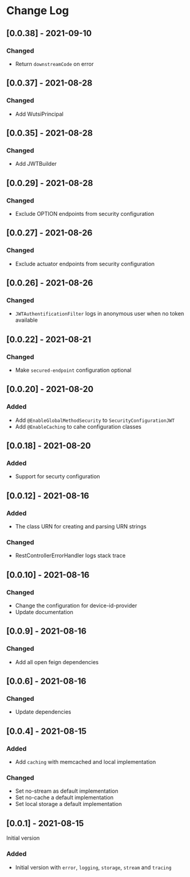 # Change Log

## [0.0.38] - 2021-09-10
### Changed
- Return `downstreamCode` on error

## [0.0.37] - 2021-08-28
### Changed
- Add WutsiPrincipal

## [0.0.35] - 2021-08-28
### Changed
- Add JWTBuilder

## [0.0.29] - 2021-08-28
### Changed
- Exclude OPTION endpoints from security configuration

## [0.0.27] - 2021-08-26
### Changed
- Exclude actuator endpoints from security configuration

## [0.0.26] - 2021-08-26
### Changed
- `JWTAuthentificationFilter` logs in anonymous user when no token available

## [0.0.22] - 2021-08-21
### Changed
- Make `secured-endpoint` configuration optional

## [0.0.20] - 2021-08-20
### Added
- Add `@EnableGlobalMethodSecurity` to `SecurityConfigurationJWT`
- Add `@EnableCaching` to cahe configuration classes

## [0.0.18] - 2021-08-20
### Added
- Support for securty configuration

## [0.0.12] - 2021-08-16
### Added
- The class URN for creating and parsing URN strings
### Changed
- RestControllerErrorHandler logs stack trace

## [0.0.10] - 2021-08-16
### Changed
- Change the configuration for device-id-provider
- Update documentation

## [0.0.9] - 2021-08-16
### Changed
- Add all open feign dependencies

## [0.0.6] - 2021-08-16
### Changed
- Update dependencies

## [0.0.4] - 2021-08-15
### Added
- Add `caching` with memcached and local implementation

### Changed
- Set no-stream as default implementation
- Set no-cache a default implementation
- Set local storage a default implementation

## [0.0.1] - 2021-08-15
Initial version
### Added
- Initial version with `error`, `logging`, `storage`, `stream` and `tracing`

